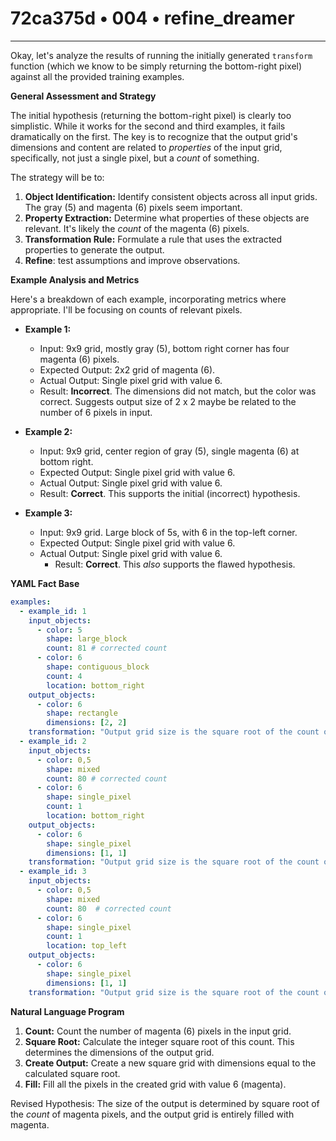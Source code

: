 # 72ca375d • 004 • refine_dreamer

---
Okay, let's analyze the results of running the initially generated `transform` function (which we know to be simply returning the bottom-right pixel) against all the provided training examples.

**General Assessment and Strategy**

The initial hypothesis (returning the bottom-right pixel) is clearly too simplistic. While it works for the second and third examples, it fails dramatically on the first. The key is to recognize that the output grid's dimensions and content are related to *properties* of the input grid, specifically, not just a single pixel, but a *count* of something.

The strategy will be to:

1.  **Object Identification:**  Identify consistent objects across all input grids.  The gray (5) and magenta (6) pixels seem important.
2.  **Property Extraction:** Determine what properties of these objects are relevant.  It's likely the *count* of the magenta (6) pixels.
3.  **Transformation Rule:** Formulate a rule that uses the extracted properties to generate the output.
4. **Refine**: test assumptions and improve observations.

**Example Analysis and Metrics**

Here's a breakdown of each example, incorporating metrics where appropriate. I'll be focusing on counts of relevant pixels.

*   **Example 1:**

    *   Input: 9x9 grid, mostly gray (5), bottom right corner has four magenta (6) pixels.
    *   Expected Output: 2x2 grid of magenta (6).
    *   Actual Output: Single pixel grid with value 6.
    *   Result: **Incorrect**. The dimensions did not match, but the color was correct. Suggests output size of 2 x 2 maybe be related to the number of 6 pixels in input.

*   **Example 2:**

    *   Input: 9x9 grid, center region of gray (5), single magenta (6) at bottom right.
    *   Expected Output: Single pixel grid with value 6.
    *   Actual Output: Single pixel grid with value 6.
    *   Result: **Correct**. This supports the initial (incorrect) hypothesis.

*   **Example 3:**

    *   Input: 9x9 grid. Large block of 5s, with 6 in the top-left corner.
    *   Expected Output: Single pixel grid with value 6.
    *   Actual Output: Single pixel grid with value 6.
        *   Result: **Correct**. This *also* supports the flawed hypothesis.

**YAML Fact Base**

```yaml
examples:
  - example_id: 1
    input_objects:
      - color: 5
        shape: large_block
        count: 81 # corrected count
      - color: 6
        shape: contiguous_block
        count: 4
        location: bottom_right
    output_objects:
      - color: 6
        shape: rectangle
        dimensions: [2, 2]
    transformation: "Output grid size is the square root of the count of color 6 pixels. All pixels are color 6"
  - example_id: 2
    input_objects:
      - color: 0,5
        shape: mixed
        count: 80 # corrected count
      - color: 6
        shape: single_pixel
        count: 1
        location: bottom_right
    output_objects:
      - color: 6
        shape: single_pixel
        dimensions: [1, 1]
    transformation: "Output grid size is the square root of the count of color 6 pixels. All pixels are color 6"
  - example_id: 3
    input_objects:
      - color: 0,5
        shape: mixed
        count: 80  # corrected count
      - color: 6
        shape: single_pixel
        count: 1
        location: top_left
    output_objects:
      - color: 6
        shape: single_pixel
        dimensions: [1, 1]
    transformation: "Output grid size is the square root of the count of color 6 pixels. All pixels are color 6"

```

**Natural Language Program**

1.  **Count:** Count the number of magenta (6) pixels in the input grid.
2.  **Square Root:** Calculate the integer square root of this count. This determines the dimensions of the output grid.
3.  **Create Output:** Create a new square grid with dimensions equal to the calculated square root.
4. **Fill:** Fill all the pixels in the created grid with value 6 (magenta).

Revised Hypothesis: The size of the output is determined by square root of the *count* of magenta pixels, and the output grid is entirely filled with magenta.

